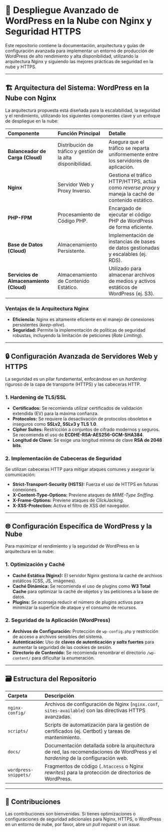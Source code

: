 # 🚀 Despliegue Avanzado de WordPress en la Nube con Nginx y Seguridad HTTPS

Este repositorio contiene la documentación, arquitectura y guías de configuración avanzada para implementar un entorno de producción de WordPress de alto rendimiento y alta disponibilidad, utilizando la arquitectura Nginx y siguiendo las mejores prácticas de seguridad en la nube y HTTPS.

***

## 🏗️ Arquitectura del Sistema: WordPress en la Nube con Nginx

La arquitectura propuesta está diseñada para la escalabilidad, la seguridad y el rendimiento, utilizando los siguientes componentes clave y un enfoque de despliegue en la nube:

| Componente | Función Principal | Detalle |
| :--- | :--- | :--- |
| **Balanceador de Carga (Cloud)** | Distribución de tráfico y gestión de la alta disponibilidad. | Asegura que el tráfico se reparta uniformemente entre los servidores de aplicación. |
| **Nginx** | Servidor Web y Proxy Inverso. | Gestiona el tráfico HTTP/HTTPS, actúa como *reverse proxy* y maneja la caché de contenido estático. |
| **PHP-FPM** | Procesamiento de Código PHP. | Encargado de ejecutar el código PHP de WordPress de forma eficiente. |
| **Base de Datos (Cloud)** | Almacenamiento Persistente. | Implementación de instancias de bases de datos gestionadas y escalables (ej. RDS). |
| **Servicios de Almacenamiento (Cloud)** | Almacenamiento de Contenido Estático. | Utilizado para almacenar archivos de medios y activos estáticos de WordPress (ej. S3). |

### Ventajas de la Arquitectura Nginx
* **Eficiencia:** Nginx es altamente eficiente en el manejo de conexiones persistentes (*keep-alive*).
* **Seguridad:** Permite la implementación de políticas de seguridad robustas, incluyendo la limitación de peticiones (*Rate Limiting*).

***

## 🔒 Configuración Avanzada de Servidores Web y HTTPS

La seguridad es un pilar fundamental, enfocándose en un *hardening* riguroso de la capa de transporte (HTTPS) y las cabeceras HTTP.

### 1. Hardening de TLS/SSL
* **Certificados:** Se recomienda utilizar certificados de validación extendida (EV) para la máxima confianza.
* **Protocolos:** Se requiere la desactivación de protocolos obsoletos e inseguros como **SSLv2, SSLv3 y TLS 1.0**.
* **Cipher Suites:** Restricción a conjuntos de cifrado modernos y seguros. Se recomienda el uso de **ECDHE-RSA-AES256-GCM-SHA384**.
* **Longitud de Clave:** Se exige una longitud mínima de clave **RSA de 2048 bits**.

### 2. Implementación de Cabeceras de Seguridad
Se utilizan cabeceras HTTP para mitigar ataques comunes y asegurar la comunicación:
* **Strict-Transport-Security (HSTS):** Fuerza el uso de HTTPS en futuras conexiones.
* **X-Content-Type-Options:** Previene ataques de *MIME-Type Sniffing*.
* **X-Frame-Options:** Previene ataques de *ClickJacking*.
* **X-XSS-Protection:** Activa el filtro de XSS del navegador.

***

## 🌐 Configuración Específica de WordPress y la Nube

Para maximizar el rendimiento y la seguridad de WordPress en la arquitectura en la nube:

### 1. Optimización y Caché
* **Caché Estática (Nginx):** El servidor Nginx gestiona la caché de archivos estáticos (CSS, JS, imágenes).
* **Caché Dinámica:** Se recomienda el uso de plugins como **W3 Total Cache** para optimizar la caché de objetos y las peticiones a la base de datos.
* **Plugins:** Se aconseja reducir el número de plugins activos para minimizar la superficie de ataque y el consumo de recursos.

### 2. Seguridad de la Aplicación (WordPress)
* **Archivos de Configuración:** Protección de `wp-config.php` y restricción de acceso a archivos sensibles del sistema.
* **Autenticación:** Uso de **claves de autenticación y *salts* fuertes** para aumentar la seguridad de las cookies de sesión.
* **Directorio de Contenido:** Se recomienda renombrar el directorio `/wp-content/` para dificultar la enumeración.

***

## 🗃️ Estructura del Repositorio

| Carpeta | Descripción |
| :--- | :--- |
| `nginx-config/` | Archivos de configuración de Nginx (`nginx.conf`, `sites-available`) con las directivas HTTPS avanzadas. |
| `scripts/` | Scripts de automatización para la gestión de certificados (ej. Certbot) y tareas de mantenimiento. |
| `docs/` | Documentación detallada sobre la arquitectura de red, las recomendaciones de WordPress y el *hardening* de la configuración web. |
| `wordpress-snippets/` | Fragmentos de código (`.htaccess` o Nginx *rewrites*) para la protección de directorios de WordPress. |

***

## 🤝 Contribuciones

Las contribuciones son bienvenidas. Si tienes optimizaciones o configuraciones de seguridad adicionales para Nginx, HTTPS, o WordPress en un entorno de nube, por favor, abre un *pull request* o un *issue*.
